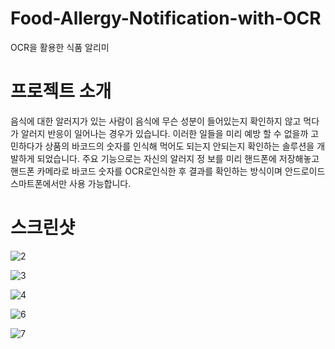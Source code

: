 # Food-Allergy-Notification-with-OCR
OCR을 활용한 식품 알리미

# 프로젝트 소개
음식에 대한 알러지가 있는 사람이 음식에 무슨 성분이 들어있는지 확인하지 않고 먹다가 알러지 반응이 일어나는 경우가 있습니다. 이러한 일들을 미리 예방
할 수 없을까 고민하다가 상품의 바코드의 숫자를 인식해 먹어도 되는지 안되는지 확인하는 솔루션을 개발하게 되었습니다. 주요 기능으로는 자신의 알러지 정
보를 미리 핸드폰에 저장해놓고 핸드폰 카메라로 바코드 숫자를 OCR로인식한 후 결과를 확인하는 방식이며 안드로이드 스마트폰에서만 사용 가능합니다.

# 스크린샷
![2](https://user-images.githubusercontent.com/57863954/69715945-7668fc80-114c-11ea-9396-bf95146cdb40.JPG)

![3](https://user-images.githubusercontent.com/57863954/69715958-79fc8380-114c-11ea-8c9c-83a4b7c60ea3.JPG)

![4](https://user-images.githubusercontent.com/57863954/69715965-7cf77400-114c-11ea-84ac-d499897b484f.JPG)

![6](https://user-images.githubusercontent.com/57863954/69715972-7ff26480-114c-11ea-9ef0-0dd4cfc79514.JPG)

![7](https://user-images.githubusercontent.com/57863954/69715982-8254be80-114c-11ea-9885-19c5911681e0.JPG)




